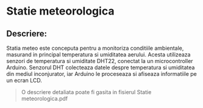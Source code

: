 # Statie meteorologica

## Descriere:

Statia meteo este conceputa pentru a monitoriza conditiile ambientale, masurand in principal
temperatura si umiditatea aerului. Acesta utilizeaza senzori de temperatura si umiditate DHT22,
conectat la un microcontroller Arduino. Senzorul DHT colecteaza datele despre temperatura si
umiditatea din mediul inconjurator, iar Arduino le proceseaza si afiseaza informatiile pe un ecran
LCD.

> O descriere detaliata poate fi gasita in fisierul Statie meteorologica.pdf
